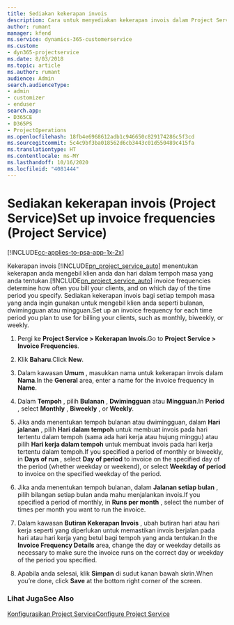 ```yaml
---
title: Sediakan kekerapan invois
description: Cara untuk menyediakan kekerapan invois dalam Project Service
author: rumant
manager: kfend
ms.service: dynamics-365-customerservice
ms.custom:
- dyn365-projectservice
ms.date: 8/03/2018
ms.topic: article
ms.author: rumant
audience: Admin
search.audienceType:
- admin
- customizer
- enduser
search.app:
- D365CE
- D365PS
- ProjectOperations
ms.openlocfilehash: 18fb4e6968612adb1c946650c829174286c5f3cd
ms.sourcegitcommit: 5c4c9bf3ba018562d6cb3443c01d550489c415fa
ms.translationtype: HT
ms.contentlocale: ms-MY
ms.lasthandoff: 10/16/2020
ms.locfileid: "4081444"
---
```

# <a name="set-up-invoice-frequencies-project-service"></a><span data-ttu-id="2114c-103">Sediakan kekerapan invois (Project Service)</span><span class="sxs-lookup"><span data-stu-id="2114c-103">Set up invoice frequencies (Project Service)</span></span>

[!INCLUDE[cc-applies-to-psa-app-1x-2x](../includes/cc-applies-to-psa-app-1x-2x.md)]

<span data-ttu-id="2114c-104">Kekerapan invois [!INCLUDE[pn_project_service_auto](../includes/pn-project-service-auto.md)] menentukan kekerapan anda mengebil klien anda dan hari dalam tempoh masa yang anda tentukan.</span><span class="sxs-lookup"><span data-stu-id="2114c-104">[!INCLUDE[pn_project_service_auto](../includes/pn-project-service-auto.md)] invoice frequencies determine how often you bill your clients, and on which day of the time period you specify.</span></span> <span data-ttu-id="2114c-105">Sediakan kekerapan invois bagi setiap tempoh masa yang anda ingin gunakan untuk mengebil klien anda seperti bulanan, dwimingguan atau mingguan.</span><span class="sxs-lookup"><span data-stu-id="2114c-105">Set up an invoice frequency for each time period you plan to use for billing your clients, such as monthly, biweekly, or weekly.</span></span>  
  
1.  <span data-ttu-id="2114c-106">Pergi ke **Project Service > Kekerapan Invois**.</span><span class="sxs-lookup"><span data-stu-id="2114c-106">Go to **Project Service > Invoice Frequencies**.</span></span>  
  
2.  <span data-ttu-id="2114c-107">Klik **Baharu**.</span><span class="sxs-lookup"><span data-stu-id="2114c-107">Click **New**.</span></span>  
  
3.  <span data-ttu-id="2114c-108">Dalam kawasan **Umum** , masukkan nama untuk kekerapan invois dalam **Nama**.</span><span class="sxs-lookup"><span data-stu-id="2114c-108">In the **General** area, enter a name for the invoice frequency in **Name**.</span></span>  
  
4.  <span data-ttu-id="2114c-109">Dalam **Tempoh** , pilih **Bulanan** , **Dwimingguan** atau **Mingguan**.</span><span class="sxs-lookup"><span data-stu-id="2114c-109">In **Period** , select **Monthly** , **Biweekly** , or **Weekly**.</span></span>  
  
5.  <span data-ttu-id="2114c-110">Jika anda menentukan tempoh bulanan atau dwimingguan, dalam **Hari jalanan** , pilih **Hari dalam tempoh** untuk membuat invois pada hari tertentu dalam tempoh (sama ada hari kerja atau hujung minggu) atau pilih **Hari kerja dalam tempoh** untuk membuat invois pada hari kerja tertentu dalam tempoh.</span><span class="sxs-lookup"><span data-stu-id="2114c-110">If you specified a period of monthly or biweekly, in **Days of run** , select **Day of period** to invoice on the specified day of the period (whether weekday or weekend), or select **Weekday of period** to invoice on the specified weekday of the period.</span></span>  
  
6.  <span data-ttu-id="2114c-111">Jika anda menentukan tempoh bulanan, dalam **Jalanan setiap bulan** , pilih bilangan setiap bulan anda mahu menjalankan invois.</span><span class="sxs-lookup"><span data-stu-id="2114c-111">If you specified a period of monthly, in **Runs per month** , select the number of times per month you want to run the invoice.</span></span>  
  
7.  <span data-ttu-id="2114c-112">Dalam kawasan **Butiran Kekerapan Invois** , ubah butiran hari atau hari kerja seperti yang diperlukan untuk memastikan invois berjalan pada hari atau hari kerja yang betul bagi tempoh yang anda tentukan.</span><span class="sxs-lookup"><span data-stu-id="2114c-112">In the **Invoice Frequency Details** area, change the day or weekday details as necessary to make sure the invoice runs on the correct day or weekday of the period you specified.</span></span>  
  
8.  <span data-ttu-id="2114c-113">Apabila anda selesai, klik **Simpan** di sudut kanan bawah skrin.</span><span class="sxs-lookup"><span data-stu-id="2114c-113">When you’re done, click **Save** at the bottom right corner of the screen.</span></span>  
  
### <a name="see-also"></a><span data-ttu-id="2114c-114">Lihat Juga</span><span class="sxs-lookup"><span data-stu-id="2114c-114">See Also</span></span>  
 [<span data-ttu-id="2114c-115">Konfigurasikan Project Service</span><span class="sxs-lookup"><span data-stu-id="2114c-115">Configure Project Service</span></span>](../psa/configure.md)
